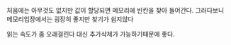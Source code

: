 처음에는 아무것도 없지만 값이 할당되면 메모리에 빈칸을 찾아 들어간다. 
그러다보니 메모리입장에서는 굉장히 좋지만 찾기가 쉽지않다

읽는 속도가 좀 오래걸린다
대신 추가삭제가 가능하기때문에 좋다.
